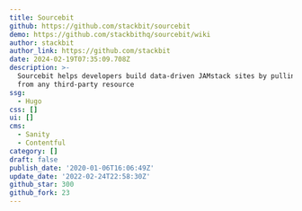 ```yaml
---
title: Sourcebit
github: https://github.com/stackbit/sourcebit
demo: https://github.com/stackbithq/sourcebit/wiki
author: stackbit
author_link: https://github.com/stackbit
date: 2024-02-19T07:35:09.708Z
description: >-
  Sourcebit helps developers build data-driven JAMstack sites by pulling data
  from any third-party resource
ssg:
  - Hugo
css: []
ui: []
cms:
  - Sanity
  - Contentful
category: []
draft: false
publish_date: '2020-01-06T16:06:49Z'
update_date: '2022-02-24T22:58:30Z'
github_star: 300
github_fork: 23
---
```

